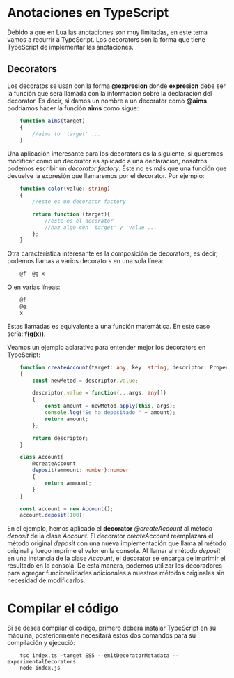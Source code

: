 # Anotaciones en TypeScript
Debido a que en Lua las anotaciones son muy limitadas, en este tema vamos a recurrir a TypeScript. Los decorators son la forma que tiene TypeScript de implementar las anotaciones.

## Decorators

Los decoratos se usan con la forma **@expresion** donde **expresion** debe ser la función que será llamada con la información sobre la declaración del decorator. Es decir, si damos un nombre a un decorator como **@aims** podríamos hacer la función **aims** como sigue:
```TypeScript
    function aims(target)
    {
        //aims to 'target' ...
    }
```

Una aplicación interesante para los decorators es la siguiente, si queremos modificar como un decorator es aplicado a una declaración, nosotros podemos escribir un *decorator factory*. Éste no es más que una función que devuelve la expresión que llamaremos por el decorator. Por ejemplo:

```TypeScript
    function color(value: string)
    {
        //este es un decorator factory

        return function (target){
            //este es el decorator
            //haz algo con 'target' y 'value'...
        };
    }
```

Otra característica interesante es la composición de decorators, es decir, podemos llamas a varios decorators en una sola línea:
```TypeScript
    @f  @g x
```

O en varias líneas:

```TypeScript
    @f
    @g
    x
```

Estas llamadas es equivalente a una función matemática. En este caso sería: **f(g(x))**.

Veamos un ejemplo aclarativo para entender mejor los decorators en TypeScript:

```TypeScript
    function createAccount(target: any, key: string, descriptor: PropertyDescriptor)
    {
        const newMetod = descriptor.value;

        descriptor.value = function(...args: any[])
        {
            const amount = newMetod.apply(this, args);
            console.log("Se ha depositado " + amount);
            return amount;
        };

        return descriptor;
    }

    class Account{
        @createAccount
        deposit(ammount: number):number
        {
            return ammount;
        }
    }

    const account = new Account();
    account.deposit(100);
```

En el ejemplo, hemos aplicado el **decorator** *@createAccount* al método *deposit* de la clase *Account*. El decorator *createAccount* reemplazará el método original *deposit* con una nueva implementación que llama al método original y luego imprime el valor en la consola. Al llamar al método *deposit* en una instancia de la clase *Account*, el decorator se encarga de imprimir el resultado en la consola.
De esta manera, podemos utilizar los decoradores para agregar funcionalidades adicionales a nuestros métodos originales sin necesidad de modificarlos.

# Compilar el código
Si se desea compilar el código, primero deberá instalar TypeScript en su máquina, posteriormente necesitará estos dos comandos para su compilación y ejecució:

```
    tsc index.ts -target ES5 --emitDecoratorMetadata --experimentalDecorators
    node index.js
```